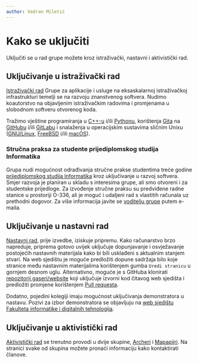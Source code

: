 ```yaml
---
author: Vedran Miletić
---
```


# Kako se uključiti

Uključiti se u rad grupe možete kroz istraživački, nastavni i aktivistički rad.

## Uključivanje u istraživački rad

[Istraživački rad](../istrazivanje-i-razvoj.md) Grupe za aplikacije i usluge na eksaskalarnoj istraživačkoj infrastrukturi temelji se na razvoju znanstvenog softvera. Nudimo koautorstvo na objavljenim istraživačkim radovima i promjenama u slobodnom softveru otvorenog koda.

Tražimo vještine programiranja u [C](https://www.cppreference.com/)[+](https://isocpp.org/)[+](https://isocpp.github.io/CppCoreGuidelines/CppCoreGuidelines)[-](https://hackingcpp.com/)[u](https://abseil.io/) i/ili [Pythonu](https://www.python.org/), korištenja [Gita](https://git-scm.com/) na [GitHubu](https://github.com/) i/ili [GitLabu](https://gitlab.com/) i snalaženja u operacijskim sustavima sličnim Unixu ([GNU/](https://wiki.installgentoo.com/wiki/Interjection)[Linux](https://wiki.archlinux.org/title/Kernel), [FreeBSD](https://www.freebsd.org/) i/ili [macOS](https://www.apple.com/macos/)).

### Stručna praksa za studente prijediplomskog studija Informatika

Grupa nudi mogućnost odrađivanja stručne prakse studentima treće godine [prijediplomskog studija Informatika](https://www.inf.uniri.hr/studiji/prijediplomski-studij) kroz uključivanje u razvoj softvera. Smjer razvoja je planiran u skladu s interesima grupe, ali smo otvoreni i za studentske prijedloge. Za izvođenje stručne praksu su predviđene radne stanice u prostoriji O-336, ali je moguć i udaljeni rad s vlastitih računala uz prethodni dogovor. Za više informacija javite se [voditelju grupe](index.md#osoblje) putem e-maila.

## Uključivanje u nastavni rad

[Nastavni rad](../nastava/index.md), prije izvedbe, iziskuje pripremu. Kako računarstvo brzo napreduje, priprema gotovo uvijek uključuje dopunjavanje i osvježavanje postojećih nastavnih materijala kako bi bili usklađeni s aktualnim stanjem stvari. Na web sjedištu je moguće predložiti dopune sadržaja bilo koje stranice među nastavnim materijalima korištenjem gumba `Uredi stranicu` u gornjem desnom uglu. Alternativno, moguće je s GitHuba klonirati [repozitorij gaseri/website](https://github.com/gaseri/website) koji uključuje izvorni kod čitavog web sjedišta i predložiti promjene korištenjem [Pull requesta](https://docs.github.com/en/pull-requests).

Dodatno, pojedini kolegiji imaju mogućnost uključivanja demonstratora u nastavu. Pozivi za izbor demonstratora se objavljuju na [web sjedištu Fakulteta informatike i digitalnih tehnologija](https://www.inf.uniri.hr/).

## Uključivanje u aktivistički rad

[Aktivistički rad](../aktivizam/index.md) se trenutno provodi u dvije skupine, [Archeri](../aktivizam/archeri.md) i [Mapapijri](../aktivizam/mapapijri.md). Na stranici svake od skupina možete pronaći informaciju kako kontaktirati članove.

